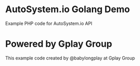 # AutoSystem.io Golang Demo
Example PHP code for AutoSystem.io API

# Powered by Gplay Group
This example code created by @babylongplay at Gplay Group